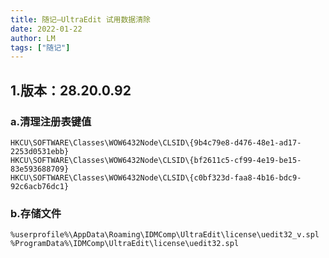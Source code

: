 ```yaml
---
title: 随记—UltraEdit 试用数据清除
date: 2022-01-22
author: LM
tags: ["随记"]
---
```


## 1.版本：28.20.0.92

### a.清理注册表键值

```
HKCU\SOFTWARE\Classes\WOW6432Node\CLSID\{9b4c79e8-d476-48e1-ad17-2253d0531ebb}
HKCU\SOFTWARE\Classes\WOW6432Node\CLSID\{bf2611c5-cf99-4e19-be15-83e593688709}
HKCU\SOFTWARE\Classes\WOW6432Node\CLSID\{c0bf323d-faa8-4b16-bdc9-92c6acb76dc1}
```

### b.存储文件

```
%userprofile%\AppData\Roaming\IDMComp\UltraEdit\license\uedit32_v.spl
%ProgramData%\IDMComp\UltraEdit\license\uedit32.spl
```

